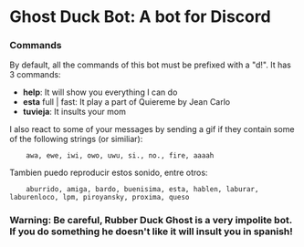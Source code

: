 # Ghost Duck Bot: A bot for Discord

### Commands
By default, all the commands of this bot must be prefixed with a "d!". It has 3 commands:
 * **help**: It will show you everything I can do
 * **esta**  full | fast: It play a part of Quiereme by Jean Carlo
 * **tuvieja**: It insults your mom

I also react to some of your messages by sending a gif if they contain some of the following strings (or similiar):
        
        awa, ewe, iwi, owo, uwu, si., no., fire, aaaah

Tambien puedo reproducir estos sonido, entre otros:
        
        aburrido, amiga, bardo, buenisima, esta, hablen, laburar, laburenloco, lpm, piroyansky, proxima, queso 
 
 ### Warning: Be careful, Rubber Duck Ghost is a very impolite bot. If you do something he doesn't like it will insult you in spanish!
